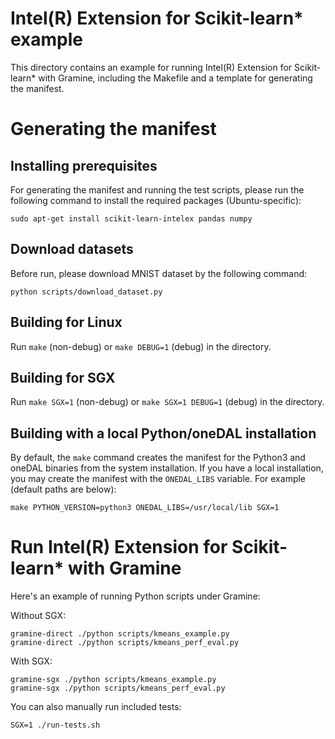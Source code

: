 # Intel(R) Extension for Scikit-learn* example

This directory contains an example for running Intel(R) Extension for Scikit-learn* with Gramine, including
the Makefile and a template for generating the manifest.

# Generating the manifest

## Installing prerequisites

For generating the manifest and running the test scripts, please run the following
command to install the required packages (Ubuntu-specific):

```
sudo apt-get install scikit-learn-intelex pandas numpy
```

## Download datasets

Before run, please download MNIST dataset by the following command:

```
python scripts/download_dataset.py
```

## Building for Linux

Run `make` (non-debug) or `make DEBUG=1` (debug) in the directory.

## Building for SGX

Run `make SGX=1` (non-debug) or `make SGX=1 DEBUG=1` (debug) in the directory.

## Building with a local Python/oneDAL installation

By default, the `make` command creates the manifest for the Python3 and oneDAL binaries from
the system installation. If you have a local installation, you may create the
manifest with the `ONEDAL_LIBS` variable. For example (default paths are below):

```
make PYTHON_VERSION=python3 ONEDAL_LIBS=/usr/local/lib SGX=1
```

# Run Intel(R) Extension for Scikit-learn* with Gramine

Here's an example of running Python scripts under Gramine:

Without SGX:

```
gramine-direct ./python scripts/kmeans_example.py
gramine-direct ./python scripts/kmeans_perf_eval.py
```

With SGX:

```
gramine-sgx ./python scripts/kmeans_example.py
gramine-sgx ./python scripts/kmeans_perf_eval.py
```

You can also manually run included tests:

```
SGX=1 ./run-tests.sh
```

